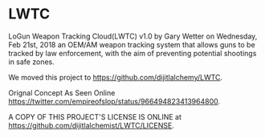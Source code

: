 # LWTC
LoGun Weapon Tracking Cloud(LWTC) v1.0 
by Gary Wetter on Wednesday, Feb 21st, 2018
  	an OEM/AM weapon tracking system that allows guns to be tracked by law enforcement,
  	with the aim of preventing potential shootings in safe zones.

We moved this project to https://github.com/dijitlalchemy/LWTC.

Orignal Concept As Seen Online https://twitter.com/empireofslop/status/966494823413964800. 

A COPY OF THIS PROJECT'S LICENSE IS ONLINE at <https://github.com/dijitlalchemist/LWTC/LICENSE>.
